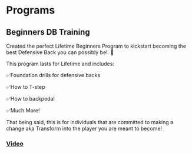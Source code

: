 # Programs

## Beginners DB Training

Created the perfect Lifetime Beginners  Program to kickstart becoming the best  Defensive Back you can possibly be!. 💯 

This program lasts for Lifetime and includes:

✅Foundation drills for defensive backs

✅How to T-step

✅How to backpedal

✅Much More!

That being said, this is for individuals that are committed to making a change aka Transform into the player you are meant to become!

### [Video](https://youtube.com/playlist?list=PLmegMvA4TNd0rDHA8asqsUwXKL3L_UHin)
